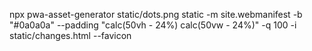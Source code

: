 npx pwa-asset-generator static/dots.png static -m site.webmanifest -b "#0a0a0a" --padding "calc(50vh - 24%) calc(50vw - 24%)" -q 100 -i static/changes.html --favicon